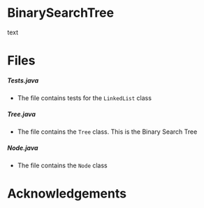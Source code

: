 # BinarySearchTree 
text

# Files
##### Tests.java
- The file contains tests for the `LinkedList` class
##### Tree.java
- The file contains the `Tree` class. This is the Binary Search Tree
##### Node.java
- The file contains the `Node` class

# Acknowledgements
